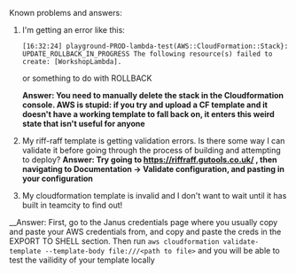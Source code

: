 Known problems and answers:

1. I'm getting an error like this:
    ```
    [16:32:24] playground-PROD-lambda-test(AWS::CloudFormation::Stack}: UPDATE_ROLLBACK_IN_PROGRESS The following resource(s) failed to create: [WorkshopLambda].
    ```

    or something to do with ROLLBACK

    __Answer: You need to manually delete the stack in the Cloudformation console. AWS is stupid: if you try and upload a CF template and it doesn't have a working template to fall back on, it enters this weird state that isn't useful for anyone__




2. My riff-raff template is getting validation errors. Is there some way I can validate it before going through the process of building and attempting to deploy?
    __Answer: Try going to https://riffraff.gutools.co.uk/ , then navigating to Documentation -> Validate configuration, and pasting in your configuration__


3. My cloudformation template is invalid and I don't want to wait until it has built in teamcity to find out!

__Answer: First, go to the Janus credentials page where you usually copy and paste your AWS credentials from, and copy and paste the creds in the EXPORT TO SHELL section. Then run `aws cloudformation validate-template --template-body file:///<path to file>` and you will be able to test the vailidity of your template locally
